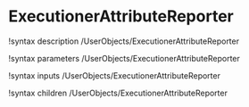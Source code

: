 <!-- MOOSE Documentation Stub: Remove this when content is added. -->

# ExecutionerAttributeReporter
!syntax description /UserObjects/ExecutionerAttributeReporter

!syntax parameters /UserObjects/ExecutionerAttributeReporter

!syntax inputs /UserObjects/ExecutionerAttributeReporter

!syntax children /UserObjects/ExecutionerAttributeReporter
